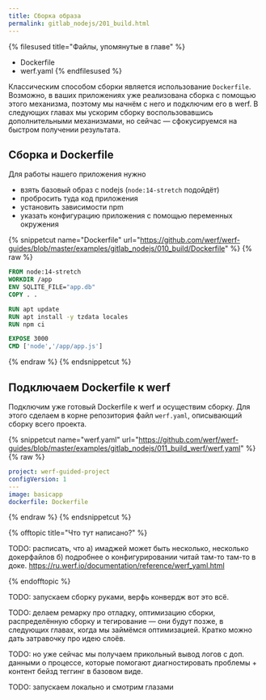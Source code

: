 ```yaml
---
title: Сборка образа
permalink: gitlab_nodejs/201_build.html
---
```


{% filesused title="Файлы, упомянутые в главе" %}
- Dockerfile
- werf.yaml
{% endfilesused %}

Классическим способом сборки является использование `Dockerfile`. Возможно, в ваших приложениях уже реализована сборка с помощью этого механизма, поэтому мы начнём с него и подключим его в werf. В следующих главах мы ускорим сборку воспользовавшись дополнительными механизмами, но сейчас — сфокусируемся на быстром получении результата.

## Сборка и Dockerfile

Для работы нашего приложения нужно

- взять базовый образ с nodejs (`node:14-stretch` подойдёт)
- пробросить туда код приложения
- установить зависимости npm
- указать конфигурацию приложения с помощью переменных окружения

{% snippetcut name="Dockerfile" url="https://github.com/werf/werf-guides/blob/master/examples/gitlab_nodejs/010_build/Dockerfile" %}
{% raw %}
```Dockerfile
FROM node:14-stretch
WORKDIR /app
ENV SQLITE_FILE="app.db"
COPY . .

RUN apt update
RUN apt install -y tzdata locales
RUN npm ci

EXPOSE 3000
CMD ['node','/app/app.js']
```
{% endraw %}
{% endsnippetcut %}

## Подключаем Dockerfile к werf

Подключим уже готовый Dockerfile к werf и осуществим сборку. Для этого сделаем в корне репозитория файл `werf.yaml`, описывающий сборку всего проекта.

{% snippetcut name="werf.yaml" url="https://github.com/werf/werf-guides/blob/master/examples/gitlab_nodejs/011_build_werf/werf.yaml" %}
{% raw %}
```yaml
project: werf-guided-project
configVersion: 1
---
image: basicapp
dockerfile: Dockerfile
```
{% endraw %}
{% endsnippetcut %}

{% offtopic title="Что тут написано?" %}

TODO: расписать, что а) имаджей может быть несколько, несколько докерфайлов б) подробнее о конфигурировании читай там-то там-то в доке.  https://ru.werf.io/documentation/reference/werf_yaml.html

{% endofftopic %}

TODO: запускаем сборку руками, верфь конвердж вот это всё.

TODO: делаем ремарку про отладку, оптимизацию сборки, распределённую сборку и тегирование — они будут позже, в следующих главах, когда мы займёмся оптимизацией. Кратко можно дать затравочку про идею слоёв.

TODO: но уже сейчас мы получаем прикольный вывод логов с доп. данными о процессе, которые помогают диагностировать проблемы + контент бейзд теггинг в базовом виде.

TODO: запускаем локально и смотрим глазами

<div id="go-forth-button">
    <go-forth url="210_cluster.html" label="Сборка" framework="{{ page.label_framework }}" ci="{{ page.label_ci }}" guide-code="{{ page.guide_code }}" base-url="{{ site.baseurl }}"></go-forth>
</div>
